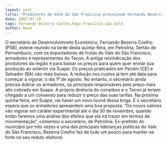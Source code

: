 ```yaml
---
layout: post
title: "Produtores do Vale do São Francisco pressionam Fernando Bezerra Coelho"
date: 2007-07-19
tags: Fernando Bezerra Coelho,Papa Francisco,são,Vale
author: None
---
```

O secret&aacute;rio de Desenvolvimneto Econ&ocirc;mico, Fernando Bezerra Coelho (PSB), esteve reunido na tarde desta quinta-feira, em Petrolina, Sert&atilde;o de Pernambuco, com os exportadores de frutas do Vale do S&atilde;o Francisco, armadores e representantes do Tecon. 
A antiga reivindica&ccedil;&atilde;o dos produtores da regi&atilde;o &eacute; para baixar os pre&ccedil;os para quem quer enviar sua produ&ccedil;&atilde;o ao exterior via Suape. Os pre&ccedil;os praticados em Pec&eacute;m (CE) e Salvador (BA) s&atilde;o mais baixos. 
A redu&ccedil;&atilde;o nos custos j&aacute; tem at&eacute; data para come&ccedil;ar a vigorar, o dia 1&ordm; de agosto. No entanto, o secret&aacute;rio ainda precisa dobrar os armadores, os principais respons&aacute;veis pelo pre&ccedil;o mais alto cobrado em Suape. A pr&oacute;pria diretoria do complexo e o Tecon j&aacute; teriam chegado a um consenso para reduzir o pre&ccedil;o das suas tarifas. 
Na pr&oacute;xima quinta-feira, em Suape, vai haver um novo round dessa briga. E o secret&aacute;rio espera que os armadores apresentem uma boa proposta. 
&ldquo;Os novos valores v&atilde;o vigorar em car&aacute;ter experimental at&eacute; o dia 30 de novembro, quando ent&atilde;o faremos uma an&aacute;lise dos efeitos que ela ir&aacute; trazer em termos de movimenta&ccedil;&atilde;o&rdquo;, comentou o secret&aacute;rio, de Petrolina.
Ex-prefeito do munic&iacute;pio por tr&ecirc;s vezes e uma das principais lideran&ccedil;as pol&iacute;ticas do Vale do S&atilde;o Francisco, Bezerra Coelho faz de tudo um pouco para manter-se forte no seu reduto eleitoral. 
